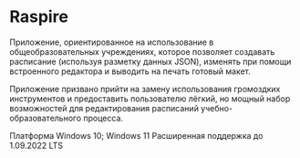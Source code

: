 # Raspire
Приложение, ориентированное на использование в общеобразовательных учреждениях, которое позволяет создавать расписание (используя разметку данных JSON), изменять при помощи встроенного редактора и выводить на печать готовый макет.

Приложение призвано прийти на замену использования громоздких инструментов и предоставить пользователю лёгкий, но мощный набор возможностей для редактирования расписаний учебно-образовательного процесса.

Платформа Windows 10; Windows 11
Расширенная поддержка до 1.09.2022 LTS
